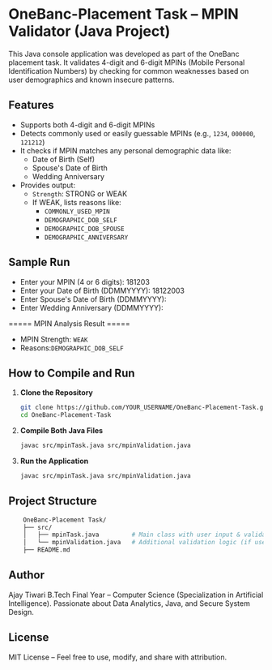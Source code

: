 # OneBanc-Placement Task – MPIN Validator (Java Project)

This Java console application was developed as part of the OneBanc placement task. It validates 4-digit and 6-digit MPINs (Mobile Personal Identification Numbers) by checking for common weaknesses based on user demographics and known insecure patterns.

## Features

- Supports both 4-digit and 6-digit MPINs
- Detects commonly used or easily guessable MPINs (e.g., `1234`, `000000`, `121212`)
- It checks if MPIN matches any personal demographic data like:
    - Date of Birth (Self)
    - Spouse's Date of Birth
    - Wedding Anniversary
- Provides output:
    - `Strength`: STRONG or WEAK
    - If WEAK, lists reasons like:
        - `COMMONLY_USED_MPIN`
        - `DEMOGRAPHIC_DOB_SELF`
        - `DEMOGRAPHIC_DOB_SPOUSE`
        - `DEMOGRAPHIC_ANNIVERSARY`

## Sample Run
- Enter your MPIN (4 or 6 digits): 181203
- Enter your Date of Birth (DDMMYYYY): 18122003
- Enter Spouse's Date of Birth (DDMMYYYY):
- Enter Wedding Anniversary (DDMMYYYY):

===== MPIN Analysis Result =====
- MPIN Strength: `WEAK`
- Reasons:`DEMOGRAPHIC_DOB_SELF`


## How to Compile and Run

1. **Clone the Repository**
   ````bash
   git clone https://github.com/YOUR_USERNAME/OneBanc-Placement-Task.git
   cd OneBanc-Placement-Task

2. **Compile Both Java Files**
    ````bash
   javac src/mpinTask.java src/mpinValidation.java

3. **Run the Application**
    ````bash
   javac src/mpinTask.java src/mpinValidation.java

## Project Structure
````bash
    OneBanc-Placement Task/
    ├── src/
    │   ├── mpinTask.java         # Main class with user input & validation
    │   └── mpinValidation.java   # Additional validation logic (if used)
    ├── README.md
````
## Author
Ajay Tiwari
B.Tech Final Year – Computer Science (Specialization in Artificial Intelligence).
Passionate about Data Analytics, Java, and Secure System Design.

## License
MIT License – Feel free to use, modify, and share with attribution.